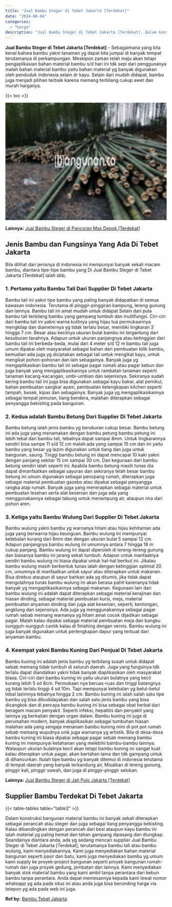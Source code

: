 ```yaml
---
title: "Jual Bambu Steger di Tebet Jakarta [Terdekat]"
date: "2024-08-04"
categories: 
  - "harga"
description: "Jual Bambu Steger di Tebet Jakarta [Terdekat]. Dalam konstruksi bangunan material bambu ini banyak sekali diterapkan sebagai perancah atau steger dan juga se..."
---
```


**Jual Bambu Steger di Tebet Jakarta \[Terdekat\]** – Sebagaimana yang kita kenal bahwa bambu yakni tanaman yg dapat kita jumpai di banyak tempat terutamanya di perkampungan. Meskipun zaman telah maju akan tetapi pengaplikasian bahan material bambu s/d hari ini tdk sepi dari penggunanya malah bahan material bambu yaitu bahan material yg banyak digunakan oleh penduduk indonesia selain dr kayu. Selain dari mudah didapat, bambu juga menjadi pilihan terbaik karena memang terbilang cukup awet dan murah harganya.

{{< toc >}}

![Jual Bambu Steger di Tebet Jakarta [Terdekat]](/images/jual-bambu-tali-38.png)

**Lainnya:** [Jual Bambu Steger di Pancoran Mas Depok \[Terdekat\]](https://bambu.bangunan.co/jual-bambu-steger-di-pancoran-mas-depok-terdekat/)

## Jenis Bambu dan Fungsinya Yang Ada Di Tebet Jakarta

Bila dilihat dari jenisnya di indonesia ini mempunyai banyak sekali macam bambu, diantara tipe-tipe bambu yang Di Jual Bambu Steger di Tebet Jakarta \[Terdekat\] ialah sbb;

### 1\. Pertama yaitu Bambu Tali Dari Supplier Di Tebet Jakarta

Bambu tali ini yakni tipe bambu yang paling banyak didapatkan di semua kawasan indonesia. Terutama di pinggir-pinggiran kampung, lereng gunung dan lainnya. Bambu tali ini amat mudah untuk didapat Selain dari pula bambu tali terbilang bambu yang gampang tumbuh dan multifungsi. Ciri-ciri dari bambu tali ini yakni warna kulitnya yang hijau tua permukaannya mengkilap dan diameternya yg tidak terlalu besar, memiliki lingkaran 3 hingga 7 cm. Besar atau kecilnya ukuran bulat bambu ini tergantung dari kesuburan tanahnya. Adapun untuk ukuran panjangnya atau ketinggian dari bambu tali ini berbeda-beda, mulai dari 4 meter s/d 12 m bambu tali juga umum dipakai oleh masyarakat sebagai bahan dari pembuatan bilik bambu, kemudian ada juga yg diciptakan sebagai tali untuk mengikat kayu, untuk mengikat pohon-pohonan dan lain sebagainya. Banyak juga yg mengaplikasikan bambu tali ini sebagai pagar rumah atau pagar kebun dan juga banyak yang mengaplikasikannya untuk rambatan tanaman seperti tanaman kacang-kacangan, umbi-umbian dan sejenisnya. Sekiranya sudah kering bambu tali ini juga bisa digunakan sebagai kayu bakar, alat pemikul, bahan pembuatan sangkar ayam, pembuatan kelengkapan kitchen seperti tampah, besek, kipas dan sebagainya. Banyak juga yg mengaplikasikannya sebagai tempat jemuran, tiang bendera, malahan diterapkan sebagai penyangga bekisting pada bangunan.

### 2\. Kedua adalah Bambu Betung Dari Supplier Di Tebet Jakarta

Bambu betung ialah jenis bambu yg berukuran cukup besar. Bambu betung ini ada juga yang menamakan dengan bambu petung bambu petung ini lebih tebal dari bambu tali, tebalnya dapat sampai 8mm. Untuk lingkarannya sendiri bisa sampe 11 s/d 12 cm malah ada yang sampai 15 cm dan ini yaitu bambu yang besar yg lazim digunakan untuk tiang dan juga untuk bangunan, saung. Tinggi bambu betung ini dapat mencapai 10 kaki yakni dengan panjang sekitar 15 cm sampai 30 cm. Dan kegunaan dari bambu betung sendiri ialah seperti ini; Apabila bambu betung masih tunas dia dapat dimanfaatkan sebagai sayuran dan sekiranya telah besar bambu betung ini umum digunakan sebagai penopang rumah, diterapkan juga sebagai material pembuatan gazebo atau dipakai sebagai penyangga rangka atap rumah. Banyak juga yang menerapkan sebagai material untuk pembuatan lesehan serta alat kesenian dan juga ada yang menggunakannya sebagai tabung untuk menampung air, ataupun nira dari pohon aren.

### 3\. Ketiga yaitu Bambu Wulung Dari Supplier Di Tebet Jakarta

Bambu wulung yakni bambu yg warnanya hitam atau hijau kehitaman ada juga yang berwarna hijau keunguan. Bambu wulung ini mempunyai ketebalan kurang dari 8mm dan dengan ukuran bulat 5 sampai 12 cm. Adapun panjangnya bambu wulung ini umumnya antara 7 hingga 18 m cukup panjang. Bambu wulung ini dapat diperoleh di lereng-lereng gunung dan biasanya bambu ini jarang sekali tumbuh. Adapun untuk manfaatnya sendiri bambu wulung ini biasa dipakai untuk hal-hal berikut ini. Jikalau bambu wulung masih berbentuk tunas ialah dengan ketinggian optimal 20 cm, umumnya di manfaatkan untuk sayur atau diterapkan untuk makanan. Bisa direbus ataupun di sayur bahkan ada yg ditumis, jika tidak dapat mengolahnya tunas bambu wulung ini akan berasa pahit karenanya tidak banyak yg mengaplikasikannya sebagai makanan. Kegunaan lain dari bambu wulung ini adalah dapat diterapkan sebagai material kerajinan dan hiasan dinding, sebagai material pembuatan kursi, meja, material pembuatan anyaman dinding dan juga alat kesenian, seperti; kentongan, angklung dan sejenisnya. Ada juga yg menggunakannya sebagai pagar rumah sebab memang warnanya yg hitam amat cocok dijadikan sebagai pagar. Malah kalau dipakai sebagai material pembuatan meja dan bangku sungguh-sungguh cantik kalau di finishing dengan vernis. Bambu wulung ini juga banyak digunakan untuk perlengkapan dapur yang terbuat dari anyaman bambu.

### 4\. Keempat yakni Bambu Kuning Dari Penjual Di Tebet Jakarta

Bambu kuning ini adalah jenis bambu yg terbilang susah untuk didapat sebab memang tidak tumbuh di seluruh daerah. Juga yang fungsinya tdk terlalu dapat diandalkan yakni tidak banyak diaplikasikan oleh masyarakat biasa. Ciri-ciri dari bambu kuning ini yaitu ukuran bulatnya yang kecil kurang lebih 5 sd 8cm. Permukaan nya beruas-ruas dan tinggi batangnya yg tidak terlalu tinggi 4 sd 10m. Tapi mempunyai ketebalan yg betul-betul tebal lazimnya tebalnya hingga 2 cm. Bambu kuning ini ialah salah satu tipe bambu yg bisa dibudidayakan dan salah satu jenis bambu yang bisa dicangkok dan di percaya bambu kuning ini bisa sebagai obat herbal dari beragam macam penyakit. Seperti infeksi, hepatitis dan penyakit yang lainnya yg berkaitan dengan organ dalam. Bambu kuning ini juga di perumahan modern, banyak diaplikasikan sebagai tumbuhan hiasan malahan ada yang sengaja menanam bambu kuning mini di pot pot rumah sebab memang wujudnya unik juga warnanya yg artistik. Bila di desa-desa bambu kuning ini biasa dipakai sebagai pagar sebab memang bambu kuning ini mempunyai ketahanan yang melebihi bambu-bambu lainnya. Walaupun ukuran bulatnya kecil akan tetapi bambu kuning ini sangat kuat kalau diterapkan untuk pagar, akan bertahan lama dan tdk gampang untuk di dihancurkan. Itulah tipe bambu yg banyak ditemui di indonesia terutama di tempat-daerah yang banyak terkandung air, Misalkan di lereng gunung, pinggir kali, pinggir sawah, dan juga di pinggir-pinggir selokan.

**Lainnya:** [Jual Bambu Steger di Jati Pulo Jakarta \[Terdekat\]](https://bambu.bangunan.co/jual-bambu-steger-di-jati-pulo-jakarta-terdekat/)

## Supplier Bambu Terdekat Di Tebet Jakarta

{{< table-tables table="table2" >}}

Dalam konstruksi bangunan material bambu ini banyak sekali diterapkan sebagai perancah atau steger dan juga sebagai tiang penyangga bekisting. Kalau dibandingkan dengan perancah dari besi ataupun kayu bambu ini ialah material yg paling hemat dan tahan gampang dipasang dan diungkap. Seandainya diantara anda, ada yg sedang mencari supplier Jual Bambu Steger di Tebet Jakarta \[Terdekat\], terutamanya bambu tali atau bambu wulung, kami menyediakannya. Kami juga menyediakan bahan material bangunan seperti pasir dan batu, kami juga menyediakan bambu yg umum kami supply ke proyek-project bangunan seperti proyek bangunan rumah-rumah dan juga proyek gedung, jembatan dan lainnya. Kami menyediakan banyak stok material bambu yang kami ambil tanpa perantara dari kebun bambu tanpa perantara. Anda dapat memesannya kepada kami lewat nomor whatsapp yg ada pada situs ini atau anda juga bisa berunding harga via telepon yg ada pada web ini juga.

**Ref by:** [Bambu Tebet Jakarta](https://id.wikipedia.org/wiki/Bambu)

